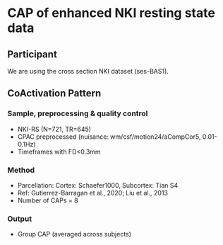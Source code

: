 # CAP of enhanced NKI resting state data

## Participant
We are using the cross section NKI dataset (ses-BAS1).

## CoActivation Pattern

### Sample, preprocessing & quality control
 - NKI-RS (N=721, TR=645)
 - CPAC preprocessed (nuisance: wm/csf/motion24/aCompCor5, 0.01-0.1Hz)
 - Timeframes with FD<0.3mm

### Method
 - Parcellation: Cortex: Schaefer1000, Subcortex: Tian S4
 - Ref: Gutierrez-Barragan et al., 2020; Liu et al., 2013
 - Number of CAPs = 8

### Output
 - Group CAP (averaged across subjects)
